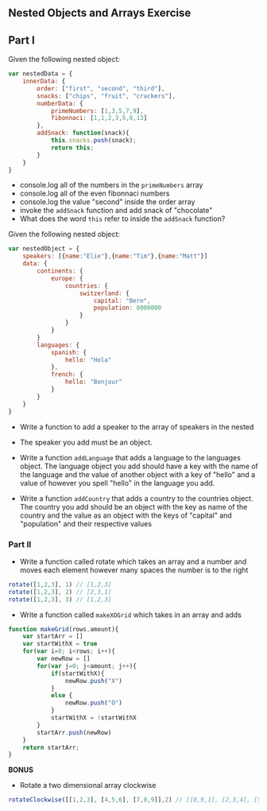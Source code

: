 ## Nested Objects and Arrays Exercise

## Part I

Given the following nested object:

```javascript
var nestedData = {
    innerData: {
        order: ["first", "second", "third"],
        snacks: ["chips", "fruit", "crackers"],
        numberData: {
            primeNumbers: [1,3,5,7,9],
            fibonnaci: [1,1,2,3,5,8,13]
        },
        addSnack: function(snack){
            this.snacks.push(snack);
            return this;
        }
    }
}
```

- console.log all of the numbers in the `primeNumbers` array
- console.log all of the even fibonnaci numbers
- console.log the value "second" inside the order array
- invoke the `addSnack` function and add snack of "chocolate"
- What does the word `this` refer to inside the `addSnack` function?

Given the following nested object:

```javascript
var nestedObject = {
    speakers: [{name:"Elie"},{name:"Tim"},{name:"Matt"}]
    data: {
        continents: {
            europe: {
                countries: {
                    switzerland: {
                        capital: "Bern",
                        population: 8000000
                    }
                }
            }
        }
        languages: {
            spanish: {
                hello: "Hola"
            },
            french: {
                hello: "Bonjour"
            }
        }
    }
}
```

- Write a function to add a speaker to the array of speakers in the nested
- The speaker you add must be an object.

- Write a function `addLanguage` that adds a language to the languages object. The language object you add should have a key with the name of the language and the value of another object with a key of "hello" and a value of however you spell "hello" in the language you add.

- Write a function `addCountry` that adds a country to the countries object. The country you add should be an object with the key as name of the country and the value as an object with the keys of "capital" and "population" and their respective values

### Part II

- Write a function called rotate which takes an array and a number and moves each element however many spaces the number is to the right

```javascript
rotate([1,2,3], 1) // [1,2,3]
rotate([1,2,3], 2) // [2,3,1]
rotate([1,2,3], 3) // [1,2,3]
```

- Write a function called `makeXOGrid` which takes in an array and adds

```javascript
function makeGrid(rows,amount){
    var startArr = []
    var startWithX = true
    for(var i=0; i<rows; i++){
        var newRow = []
        for(var j=0; j<amount; j++){
            if(startWithX){
                newRow.push("X")
            }
            else {
                newRow.push("O")
            }
            startWithX = !startWithX         
        }
        startArr.push(newRow)
    }
    return startArr;
}
```

**BONUS**

- Rotate a two dimensional array clockwise

```javascript
rotateClockwise([[1,2,3], [4,5,6], [7,8,9]],2) // [[8,9,1], [2,3,4], [5,6,7]]
```
